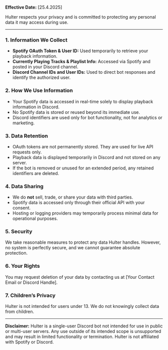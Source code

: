 **Effective Date:** [25.4.2025]

Hulter respects your privacy and is committed to protecting any personal data it may access during use.

---

### 1. Information We Collect  
- **Spotify OAuth Token & User ID:** Used temporarily to retrieve your playback information.  
- **Currently Playing Tracks & Playlist Info:** Accessed via Spotify and posted in your Discord channel.  
- **Discord Channel IDs and User IDs:** Used to direct bot responses and identify the authorized user.

### 2. How We Use Information  
- Your Spotify data is accessed in real-time solely to display playback information in Discord.  
- No Spotify data is stored or reused beyond its immediate use.  
- Discord identifiers are used only for bot functionality, not for analytics or marketing.

### 3. Data Retention  
- OAuth tokens are not permanently stored. They are used for live API requests only.  
- Playback data is displayed temporarily in Discord and not stored on any server.  
- If the bot is removed or unused for an extended period, any retained identifiers are deleted.

### 4. Data Sharing  
- We do **not** sell, trade, or share your data with third parties.  
- Spotify data is accessed only through their official API with your consent.  
- Hosting or logging providers may temporarily process minimal data for operational purposes.

### 5. Security  
We take reasonable measures to protect any data Hulter handles. However, no system is perfectly secure, and we cannot guarantee absolute protection.

### 6. Your Rights  
You may request deletion of your data by contacting us at [Your Contact Email or Discord Handle].

### 7. Children’s Privacy  
Hulter is not intended for users under 13. We do not knowingly collect data from children.

---

**Disclaimer:** Hulter is a single-user Discord bot not intended for use in public or multi-user servers. Any use outside of its intended scope is unsupported and may result in limited functionality or termination. Hulter is not affiliated with Spotify or Discord.
